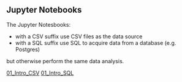## Jupyter Notebooks

The Jupyter Notesbooks:

* with a CSV suffix use CSV files as the data source
* with a SQL suffix use SQL to acquire data from a database (e.g. Postgres)

but otherwise perform the same data analysis.

[01_Intro_CSV](https://nbviewer.jupyter.org/github/sdiehl28/baseball-analytics/blob/master/baseball_jupyter_nb/01_Intro_CSV.ipynb)
[01_Intro_SQL](https://nbviewer.jupyter.org/github/sdiehl28/baseball-analytics/blob/master/baseball_jupyter_nb/01_Intro_SQL.ipynb)

